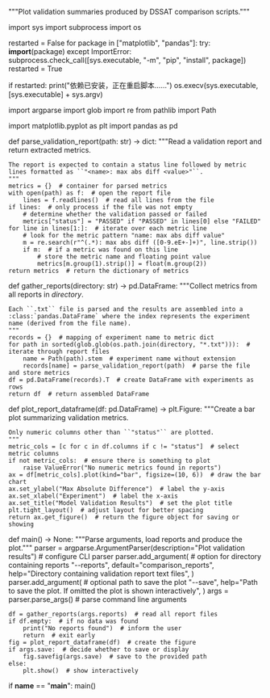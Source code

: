"""Plot validation summaries produced by DSSAT comparison scripts."""

import sys
import subprocess
import os

restarted = False
for package in ["matplotlib", "pandas"]:
    try:
        __import__(package)
    except ImportError:
        subprocess.check_call([sys.executable, "-m", "pip", "install", package])
        restarted = True

if restarted:
    print("依赖已安装，正在重启脚本……")
    os.execv(sys.executable, [sys.executable] + sys.argv)

import argparse
import glob
import re
from pathlib import Path

import matplotlib.pyplot as plt
import pandas as pd


def parse_validation_report(path: str) -> dict:
    """Read a validation report and return extracted metrics.

    The report is expected to contain a status line followed by metric
    lines formatted as ``"<name>: max abs diff <value>"``.
    """
    metrics = {}  # container for parsed metrics
    with open(path) as f:  # open the report file
        lines = f.readlines()  # read all lines from the file
    if lines:  # only process if the file was not empty
        # determine whether the validation passed or failed
        metrics["status"] = "PASSED" if "PASSED" in lines[0] else "FAILED"
    for line in lines[1:]:  # iterate over each metric line
        # look for the metric pattern "name: max abs diff value"
        m = re.search(r"^(.*): max abs diff ([0-9.eE+-]+)", line.strip())
        if m:  # if a metric was found on this line
            # store the metric name and floating point value
            metrics[m.group(1).strip()] = float(m.group(2))
    return metrics  # return the dictionary of metrics


def gather_reports(directory: str) -> pd.DataFrame:
    """Collect metrics from all reports in *directory*.

    Each ``.txt`` file is parsed and the results are assembled into a
    :class:`pandas.DataFrame` where the index represents the experiment
    name (derived from the file name).
    """
    records = {}  # mapping of experiment name to metric dict
    for path in sorted(glob.glob(os.path.join(directory, "*.txt"))):  # iterate through report files
        name = Path(path).stem  # experiment name without extension
        records[name] = parse_validation_report(path)  # parse the file and store metrics
    df = pd.DataFrame(records).T  # create DataFrame with experiments as rows
    return df  # return assembled DataFrame


def plot_report_dataframe(df: pd.DataFrame) -> plt.Figure:
    """Create a bar plot summarizing validation metrics.

    Only numeric columns other than ``"status"`` are plotted.
    """
    metric_cols = [c for c in df.columns if c != "status"]  # select metric columns
    if not metric_cols:  # ensure there is something to plot
        raise ValueError("No numeric metrics found in reports")
    ax = df[metric_cols].plot(kind="bar", figsize=(10, 6))  # draw the bar chart
    ax.set_ylabel("Max Absolute Difference")  # label the y-axis
    ax.set_xlabel("Experiment")  # label the x-axis
    ax.set_title("Model Validation Results")  # set the plot title
    plt.tight_layout()  # adjust layout for better spacing
    return ax.get_figure()  # return the figure object for saving or showing


def main() -> None:
    """Parse arguments, load reports and produce the plot."""
    parser = argparse.ArgumentParser(description="Plot validation results")  # configure CLI parser
    parser.add_argument(  # option for directory containing reports
        "--reports",
        default="comparison_reports",
        help="Directory containing validation report text files",
    )
    parser.add_argument(  # optional path to save the plot
        "--save",
        help="Path to save the plot. If omitted the plot is shown interactively",
    )
    args = parser.parse_args()  # parse command line arguments

    df = gather_reports(args.reports)  # read all report files
    if df.empty:  # if no data was found
        print("No reports found")  # inform the user
        return  # exit early
    fig = plot_report_dataframe(df)  # create the figure
    if args.save:  # decide whether to save or display
        fig.savefig(args.save)  # save to the provided path
    else:
        plt.show()  # show interactively


if __name__ == "__main__":
    main()
